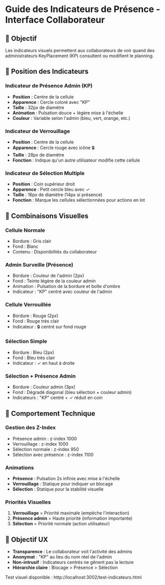 # Guide des Indicateurs de Présence - Interface Collaborateur

## 🎯 Objectif
Les indicateurs visuels permettent aux collaborateurs de voir quand des administrateurs KeyPlacement (KP) consultent ou modifient le planning.

## 📍 Position des Indicateurs

### Indicateur de Présence Admin (KP) 
- **Position** : Centre de la cellule
- **Apparence** : Cercle coloré avec "KP"
- **Taille** : 32px de diamètre
- **Animation** : Pulsation douce + légère mise à l'échelle
- **Couleur** : Variable selon l'admin (bleu, vert, orange, etc.)

### Indicateur de Verrouillage
- **Position** : Centre de la cellule
- **Apparence** : Cercle rouge avec icône 🔒
- **Taille** : 28px de diamètre
- **Fonction** : Indique qu'un autre utilisateur modifie cette cellule

### Indicateur de Sélection Multiple
- **Position** : Coin supérieur droit
- **Apparence** : Petit cercle bleu avec ✓
- **Taille** : 16px de diamètre (14px si présence)
- **Fonction** : Marque les cellules sélectionnées pour actions en lot

## 🎨 Combinaisons Visuelles

### Cellule Normale
- Bordure : Gris clair
- Fond : Blanc
- Contenu : Disponibilités du collaborateur

### Admin Surveille (Présence)
- Bordure : Couleur de l'admin (2px)
- Fond : Teinte légère de la couleur admin
- Animation : Pulsation de la bordure et boîte d'ombre
- Indicateur : "KP" centré avec couleur de l'admin

### Cellule Verrouillée
- Bordure : Rouge (2px)
- Fond : Rouge très clair
- Indicateur : 🔒 centré sur fond rouge

### Sélection Simple
- Bordure : Bleu (2px)
- Fond : Bleu très clair
- Indicateur : ✓ en haut à droite

### Sélection + Présence Admin
- Bordure : Couleur admin (3px)
- Fond : Dégradé diagonal (bleu sélection + couleur admin)
- Indicateurs : "KP" centré + ✓ réduit en coin

## 🔧 Comportement Technique

### Gestion des Z-Index
- Présence admin : z-index 1000
- Verrouillage : z-index 1000  
- Sélection normale : z-index 950
- Sélection avec présence : z-index 1100

### Animations
- **Présence** : Pulsation 2s infinie avec mise à l'échelle
- **Verrouillage** : Statique pour indiquer un blocage
- **Sélection** : Statique pour la stabilité visuelle

### Priorités Visuelles
1. **Verrouillage** = Priorité maximale (empêche l'interaction)
2. **Présence admin** = Haute priorité (information importante)  
3. **Sélection** = Priorité normale (action utilisateur)

## 🎯 Objectif UX
- **Transparence** : Le collaborateur voit l'activité des admins
- **Anonymat** : "KP" au lieu du nom réel de l'admin
- **Non-intrusif** : Indicateurs centrés ne gênent pas la lecture
- **Hiérarchie claire** : Blocage > Présence > Sélection

Test visuel disponible : http://localhost:3002/test-indicateurs.html
